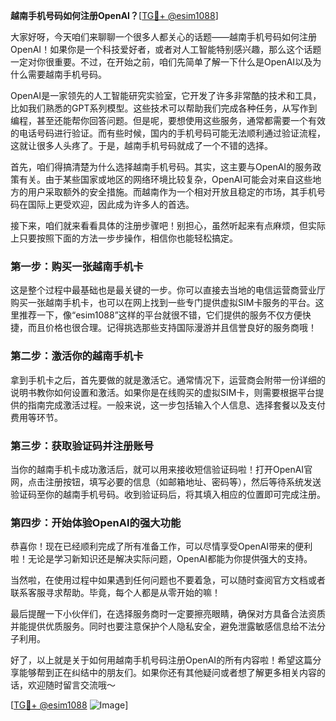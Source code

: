 **越南手机号码如何注册OpenAI？**[[TG💪+ @esim1088](https://t.me/s/esim1088)]

大家好呀，今天咱们来聊聊一个很多人都关心的话题——越南手机号码如何注册OpenAI！如果你是一个科技爱好者，或者对人工智能特别感兴趣，那么这个话题一定对你很重要。不过，在开始之前，咱们先简单了解一下什么是OpenAI以及为什么需要越南手机号码。

OpenAI是一家领先的人工智能研究实验室，它开发了许多非常酷的技术和工具，比如我们熟悉的GPT系列模型。这些技术可以帮助我们完成各种任务，从写作到编程，甚至还能帮你回答问题。但是呢，要想使用这些服务，通常都需要一个有效的电话号码进行验证。而有些时候，国内的手机号码可能无法顺利通过验证流程，这就让很多人头疼了。于是，越南手机号码就成了一个不错的选择。

首先，咱们得搞清楚为什么选择越南手机号码。其实，这主要与OpenAI的服务政策有关。由于某些国家或地区的网络环境比较复杂，OpenAI可能会对来自这些地方的用户采取额外的安全措施。而越南作为一个相对开放且稳定的市场，其手机号码在国际上更受欢迎，因此成为许多人的首选。

接下来，咱们就来看看具体的注册步骤吧！别担心，虽然听起来有点麻烦，但实际上只要按照下面的方法一步步操作，相信你也能轻松搞定。

### 第一步：购买一张越南手机卡

这是整个过程中最基础也是最关键的一步。你可以直接去当地的电信运营商营业厅购买一张越南手机卡，也可以在网上找到一些专门提供虚拟SIM卡服务的平台。这里推荐一下，像“esim1088”这样的平台就很不错，它们提供的服务不仅方便快捷，而且价格也很合理。记得挑选那些支持国际漫游并且信誉良好的服务商哦！

### 第二步：激活你的越南手机卡

拿到手机卡之后，首先要做的就是激活它。通常情况下，运营商会附带一份详细的说明书教你如何设置和激活。如果你是在线购买的虚拟SIM卡，则需要根据平台提供的指南完成激活过程。一般来说，这一步包括输入个人信息、选择套餐以及支付费用等环节。

### 第三步：获取验证码并注册账号

当你的越南手机卡成功激活后，就可以用来接收短信验证码啦！打开OpenAI官网，点击注册按钮，填写必要的信息（如邮箱地址、密码等），然后等待系统发送验证码至你的越南手机号码。收到验证码后，将其填入相应的位置即可完成注册。

### 第四步：开始体验OpenAI的强大功能

恭喜你！现在已经顺利完成了所有准备工作，可以尽情享受OpenAI带来的便利啦！无论是学习新知识还是解决实际问题，OpenAI都能为你提供强大的支持。

当然啦，在使用过程中如果遇到任何问题也不要着急，可以随时查阅官方文档或者联系客服寻求帮助。毕竟，每个人都是从零开始的嘛！

最后提醒一下小伙伴们，在选择服务商时一定要擦亮眼睛，确保对方具备合法资质并能提供优质服务。同时也要注意保护个人隐私安全，避免泄露敏感信息给不法分子利用。

好了，以上就是关于如何用越南手机号码注册OpenAI的所有内容啦！希望这篇分享能够帮到正在纠结中的朋友们。如果你还有其他疑问或者想了解更多相关内容的话，欢迎随时留言交流哦～

[[TG💪+ @esim1088](https://t.me/s/esim1088) ![Image](https://i.postimg.cc/4NQfJmqS/Snipaste-2025-05-13-00-14-12.png)]